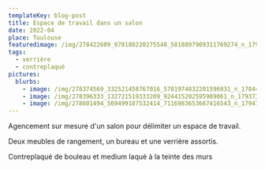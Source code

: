 ```yaml
---
templateKey: blog-post
title: Espace de travail dans un salon
date: 2022-04
place: Toulouse
featuredimage: /img/278422609_970180220275548_5818897909311769274_n_17942019574945800.webp
tags:
  - verrière
  - contreplaqué
pictures:
  blurbs:
    - image: /img/278374569_332521458767016_5781974832201596931_n_17844082715766100.webp
    - image: /img/278396333_132721519333209_924415202595989061_n_17937358681915602.webp
    - image: /img/278601494_569499187532414_7116983653667416543_n_17947336711891962.webp
---
```

Agencement sur mesure d'un salon pour délimiter un espace de travail.

Deux meubles de rangement, un bureau et une verrière assortis.

Contreplaqué de bouleau et medium laqué à la teinte des murs